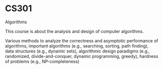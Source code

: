 # CS301
Algorithms

This course is about the analysis and design of computer algorithms.

Various methods to analyze the correctness and asymptotic performance of algorithms, 
important algorithms (e.g., searching, sorting, path finding),
data structures (e.g., dynamic sets),
algorithmic design paradigms (e.g., randomized, divide-and-conquer, dynamic programming, greedy),
hardness of problems (e.g., NP-completeness)
